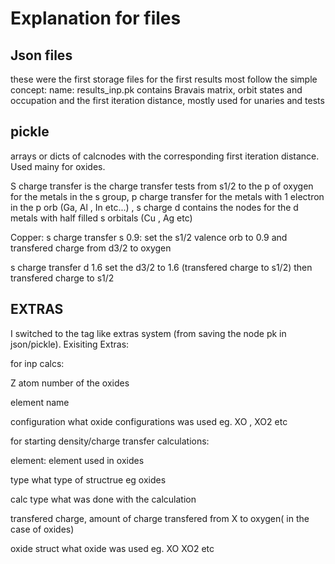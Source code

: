 # Explanation for files

## Json files

these were the first storage files for the first results most follow the simple concept: name: results_inp.pk contains Bravais matrix, orbit states and occupation and the first iteration distance, mostly used for unaries and tests

## pickle

arrays or dicts of calcnodes with the corresponding first iteration distance. Used mainy for oxides.

S charge transfer is the charge transfer tests from s1/2 to the p of oxygen for the metals in the s group, p charge transfer for the metals with 1 electron in the p orb (Ga, Al , In etc...) , s charge d contains the nodes for the d metals with half filled s orbitals (Cu , Ag etc)

Copper: s charge transfer s 0.9: set the s1/2 valence orb to 0.9 and transfered charge from d3/2 to oxygen 

s charge transfer d 1.6 set the d3/2 to 1.6 (transfered charge to s1/2) then transfered charge to s1/2


## EXTRAS

I switched to the tag like extras system (from saving the node pk in json/pickle). Exisiting Extras:

for inp calcs: 

Z atom number of the oxides 

element name

configuration what oxide configurations was used eg. XO , XO2 etc


for starting density/charge transfer calculations:

element: element used in oxides

type  what type of structrue eg oxides

calc type what was done with the calculation

transfered charge, amount of charge transfered from X to oxygen( in the case of oxides)

oxide struct what oxide was used eg. XO XO2 etc